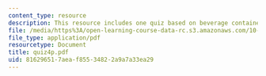 ```yaml
---
content_type: resource
description: This resource includes one quiz based on beverage container.
file: /media/https%3A/open-learning-course-data-rc.s3.amazonaws.com/10-302-transport-processes-fall-2004/816296517aeaf85534822a9a7a33ea29_quiz4p.pdf
file_type: application/pdf
resourcetype: Document
title: quiz4p.pdf
uid: 81629651-7aea-f855-3482-2a9a7a33ea29
---
```

